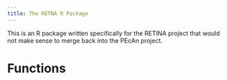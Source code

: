 ```yaml
---
title: The RETNA R Package
---
```


This is an R package written specifically for the RETINA project that would not make sense to merge back into the PEcAn project. 

# Functions
